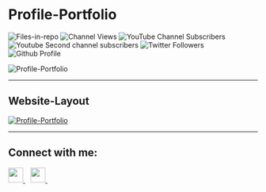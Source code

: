 <h1>Profile-Portfolio</h1>

![Files-in-repo](https://img.shields.io/github/directory-file-count/KrishGaur1354/Personal-Python-Projects)
![Channel Views](https://img.shields.io/youtube/channel/views/UC1x1aok5Ji52Dw6G8_GN59Q?style=social)
![YouTube Channel Subscribers](https://img.shields.io/youtube/channel/subscribers/UC1x1aok5Ji52Dw6G8_GN59Q?style=social)
![Youtube Second channel subscribers](https://img.shields.io/youtube/channel/subscribers/UChVQCKleV_WKpQkPu_8nozw?style=social)
![Twitter Followers](https://img.shields.io/twitter/follow/ThatOneKrish?style=social)
![Github Profile](https://img.shields.io/github/followers/KrishGaur1354?style=social)

![Profile-Portfolio](https://socialify.git.ci/KrishGaur1354/Profile-Portfolio/image?font=Raleway&language=1&logo=https%3A%2F%2Fi.ibb.co%2Fkmpxcn5%2Fdownload-1-removebg-preview.png&name=1&owner=1&pattern=Circuit%20Board&theme=Light)

---

<h2>Website-Layout</h2>
<a href="https://ibb.co/TmWZjP7"><img src="https://i.ibb.co/t8LSjYv/Profile-Portfolio.png" alt="Profile-Portfolio" border="0"></a>

---

<h2>Connect with me: </h2>
  <a href="https://twitter.com/ThatOneKrish">
    <img width="30px" src="https://www.vectorlogo.zone/logos/twitter/twitter-official.svg" />
  </a>&ensp;
   <a href="https://www.instagram.com/ThatOneKrish/">
    <img width="30px" src="https://www.vectorlogo.zone/logos/instagram/instagram-icon.svg" />
  </a>&ensp;
